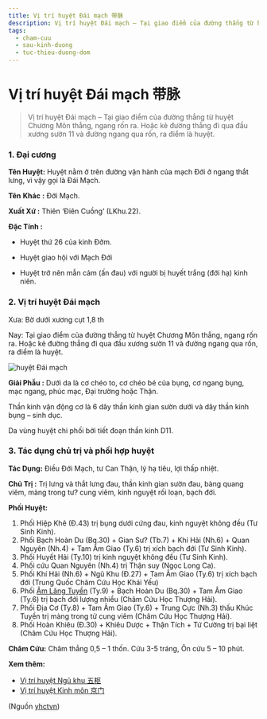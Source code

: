 ```yaml
---
title: Vị trí huyệt Đái mạch 带脉
description: Vị trí huyệt Đái mạch – Tại giao điểm của đường thẳng từ huyệt Chương Môn thẳng, ngang rốn ra. Hoặc kẻ đường thẳng đi qua đầu xương sườn 11 và đường ngang qua rốn, ra điểm là huyệt.
tags:
  - cham-cuu
  - sau-kinh-duong
  - tuc-thieu-duong-dom
---
```


# Vị trí huyệt Đái mạch 带脉 

> Vị trí huyệt Đái mạch – Tại giao điểm của đường thẳng từ huyệt Chương Môn thẳng, ngang rốn ra. Hoặc kẻ đường thẳng đi qua đầu xương sườn 11 và đường ngang qua rốn, ra điểm là huyệt.

### 1. Đại cương

**Tên Huyệt:** Huyệt nằm ở trên đường vận hành của mạch Đới ở ngang thắt lưng, vì vậy gọi là Đái Mạch.

**Tên** **Khác** **:** Đới Mạch.

**Xuất Xứ :** Thiên ‘Điên Cuồng’ (LKhu.22).

**Đặc Tính :**

+ Huyệt thứ 26 của kinh Đởm.

+ Huyệt giao hội với Mạch Đới

+ Huyệt trở nên mẫn cảm (ấn đau) với người bị huyết trắng (đới hạ) kinh niên.

### 2. Vị trí huyệt Đái mạch

Xưa: Bờ dưới xương cụt 1,8 th

Nay: Tại giao điểm của đường thẳng từ huyệt Chương Môn thẳng, ngang rốn ra. Hoặc kẻ đường thẳng đi qua đầu xương sườn 11 và đường ngang qua rốn, ra điểm là huyệt.

![huyệt Đái mạch](/imgs/yhctvn/huyet-dai-mach-300x169.jpg)

**Giải Phẫu :** Dưới da là cơ chéo to, cơ chéo bé của bụng, cơ ngang bụng, mạc ngang, phúc mạc, Đại trường hoặc Thận.

Thần kinh vận động cơ là 6 dây thần kinh gian sườn dưới và dây thần kinh bụng – sinh dục.

Da vùng huyệt chi phối bởi tiết đoạn thần kinh D11.

### 3. Tác dụng chủ trị và phối hợp huyệt

**Tác Dụng:** Điều Đới Mạch, tư Can Thận, lý hạ tiêu, lợi thấp nhiệt.

**Chủ Trị :** Trị lưng và thắt lưng đau, thần kinh gian sườn đau, bàng quang viêm, màng trong tư? cung viêm, kinh nguyệt rối loạn, bạch đới.

**Phối Huyệt:**

1. Phối Hiệp Khê (Đ.43) trị bụng dưới cứng đau, kinh nguyệt không đều (Tư Sinh Kinh).
2. Phối Bạch Hoàn Du (Bq.30) + Gian Sư? (Tb.7) + Khí Hải (Nh.6) + Quan Nguyên (Nh.4) + Tam Âm Giao (Ty.6) trị xích bạch đới (Tư Sinh Kinh).
3. Phối Huyết Hải (Ty.10) trị kinh nguyệt không đều (Tư Sinh Kinh).
4. Phối cứu Quan Nguyên (Nh.4) trị Thận suy (Ngọc Long Ca).
5. Phối Khí Hải (Nh.6) + Ngũ Khu (Đ.27) + Tam Âm Giao (Ty.6) trị xích bạch đới (Trung Quốc Châm Cứu Học Khái Yếu)
6. Phối [Âm Lăng Tuyền](/yhctvn/vi-tri-huyet-am-lang-tuyen-%e9%98%b4%e9%99%b5%e6%b3%89) (Ty.9) + Bạch Hoàn Du (Bq.30) + Tam Âm Giao (Ty.6) trị bạch đới lượng nhiều (Châm Cứu Học Thượng Hải).
7. Phối Địa Cơ (Ty.8) + Tam Âm Giao (Ty.6) + Trung Cực (Nh.3) thấu Khúc Tuyền trị màng trong tử cung viêm (Châm Cứu Học Thượng Hải).
8. Phối Hoàn Khiêu (Đ.30) + Khiêu Dược + Thận Tích + Tứ Cường trị bại liệt (Châm Cứu Học Thượng Hải).

**Châm Cứu:** Châm thẳng 0,5 – 1 thốn. Cứu 3-5 tráng, Ôn cứu 5 – 10 phút.

**Xem thêm:**

* [Vị trí huyệt Ngũ khu 五枢](/yhctvn/vi-tri-huyet-ngu-khu-%e4%ba%94%e6%9e%a2)
* [Vị trí huyệt Kinh môn 京门](/yhctvn/vi-tri-huyet-kinh-mon-%e4%ba%ac%e9%97%a8)

(Nguồn <a href="https://yhctvn.com/vi-tri-huyet-dai-mach-带脉/" target="_blank">yhctvn</a>)
